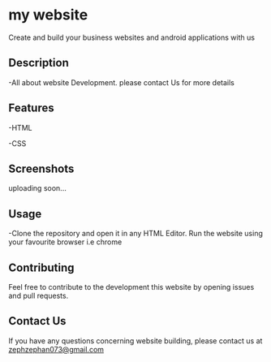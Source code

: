 # my website
 Create and build your business websites and android applications with us
 

## Description
-All about website Development. please contact Us for more details

## Features
-HTML

-CSS



## Screenshots
uploading soon...

## Usage

-Clone the repository and open it in any HTML Editor. Run the website using your favourite browser i.e chrome


## Contributing

Feel free to contribute to the development this website by opening issues and pull requests.

## Contact Us
If you have any questions concerning website building, please contact us at zephzephan073@gmail.com



